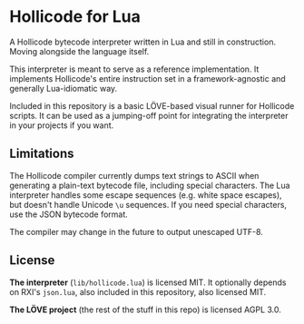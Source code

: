 # Hollicode for Lua

A Hollicode bytecode interpreter written in Lua and still in construction. Moving alongside the language itself.

This interpreter is meant to serve as a reference implementation. It implements Hollicode's entire instruction set in a framework-agnostic and generally Lua-idiomatic way.

Included in this repository is a basic LÖVE-based visual runner for Hollicode scripts. It can be used as a jumping-off point for integrating the interpreter in your projects if you want.

## Limitations

The Hollicode compiler currently dumps text strings to ASCII when generating a plain-text bytecode file, including special characters. The Lua interpreter handles some escape sequences (e.g. white space escapes), but doesn't handle Unicode `\u` sequences. If you need special characters, use the JSON bytecode format.

The compiler may change in the future to output unescaped UTF-8.

## License

**The interpreter** (`lib/hollicode.lua`) is licensed MIT. It optionally depends on RXI's `json.lua`, also included in this repository, also licensed MIT.

**The LÖVE project** (the rest of the stuff in this repo) is licensed AGPL 3.0.
